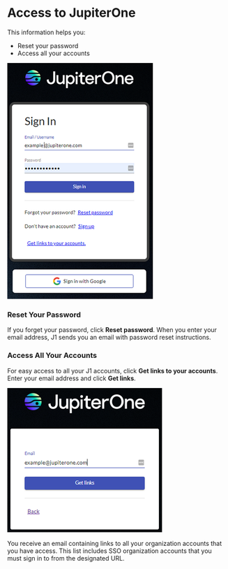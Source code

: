 # Access to JupiterOne

This information helps you:

- Reset your password
- Access all your accounts
  ​

![](../assets/signin-help.png) 



### Reset Your Password

If you forget your password, click **Reset password**. When you enter your email address, J1 sends you an email with password reset instructions. 

### Access All Your Accounts

For easy access to all your J1 accounts, click **Get links to your accounts**. Enter your email address and click **Get links**.


![](../assets/signin-get-links.png)  



You receive an email containing links to all your organization accounts that you have access. This list includes SSO organization accounts that you must sign in to from the designated URL.